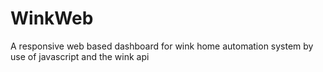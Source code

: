 # WinkWeb
A responsive web based dashboard for wink home automation system by use of javascript and the wink api
